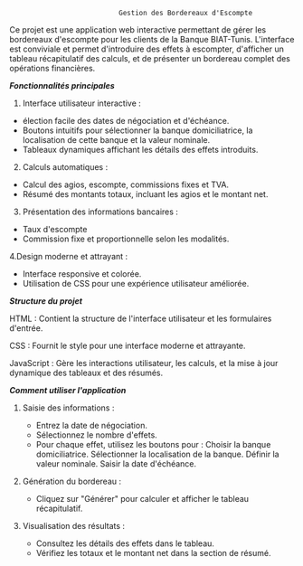                                Gestion des Bordereaux d'Escompte

Ce projet est une application web interactive permettant de gérer les bordereaux d'escompte pour les clients de la Banque BIAT-Tunis. L'interface est conviviale et permet d'introduire des effets à escompter, d'afficher un tableau récapitulatif des calculs, et de présenter un bordereau complet des opérations financières.

***Fonctionnalités principales***
 
 1. Interface utilisateur interactive :
    
   - élection facile des dates de négociation et d'échéance.
   -  Boutons intuitifs pour sélectionner la banque domiciliatrice, la localisation de cette banque et la valeur nominale.
   -  Tableaux dynamiques affichant les détails des effets introduits.

2. Calculs automatiques :
  
  - Calcul des agios, escompte, commissions fixes et TVA.
  -  Résumé des montants totaux, incluant les agios et le montant net.

3. Présentation des informations bancaires :

 - Taux d'escompte
 - Commission fixe et proportionnelle selon les modalités.

4.Design moderne et attrayant :

 - Interface responsive et colorée.
 - Utilisation de CSS pour une expérience utilisateur améliorée.

 ***Structure du projet***

  HTML :
   Contient la structure de l'interface utilisateur et les formulaires d'entrée.

  CSS :
   Fournit le style pour une interface moderne et attrayante.

  JavaScript :
   Gère les interactions utilisateur, les calculs, et la mise à jour dynamique des tableaux et des résumés.

***Comment utiliser l'application***

1. Saisie des informations :
   
   - Entrez la date de négociation.
   - Sélectionnez le nombre d'effets.
   -  Pour chaque effet, utilisez les boutons pour :
        Choisir la banque domiciliatrice.
        Sélectionner la localisation de la banque.
        Définir la valeur nominale.
        Saisir la date d'échéance.

3. Génération du bordereau :

    - Cliquez sur "Générer" pour calculer et afficher le tableau récapitulatif.
     
5. Visualisation des résultats :

    - Consultez les détails des effets dans le tableau.
   - Vérifiez les totaux et le montant net dans la section de résumé.


  

